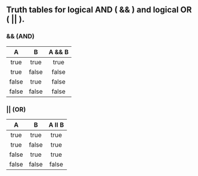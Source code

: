 ## Truth tables for logical AND ( && ) and logical OR ( || ).

### && (AND)
|    A	  |    B	  |  A && B  |
|:-------:|:-------:|:--------:|
|  true	  |  true	  |   true   |
|  true	  |  false	|   false  |
|  false  |  true	  |   false  |
|  false	|  false	|   false  |

### || (OR)
|    A	  |    B	  |  A II B  |
|:-------:|:-------:|:--------:|
|  true	  |  true	  |   true   |
|  true	  |  false	|   true   |
|  false	|  true	  |   true   |
|  false	|  false	|   false  |
